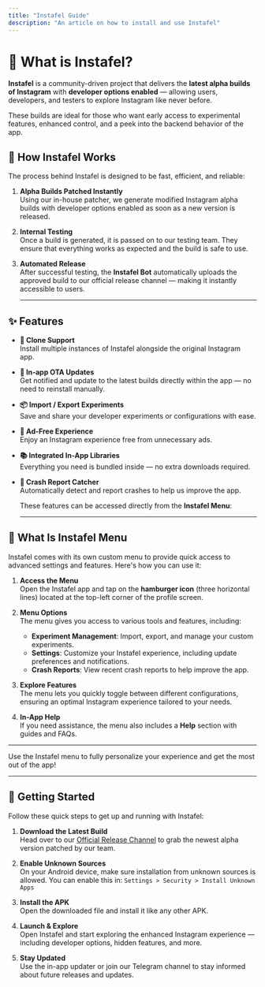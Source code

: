 ```yaml
---
title: "Instafel Guide"
description: "An article on how to install and use Instafel"
---
```


# 📲 What is Instafel?

**Instafel** is a community-driven project that delivers the **latest alpha builds of Instagram** with **developer options enabled** — allowing users, developers, and testers to explore Instagram like never before.

These builds are ideal for those who want early access to experimental features, enhanced control, and a peek into the backend behavior of the app.

## 🚀 How Instafel Works

The process behind Instafel is designed to be fast, efficient, and reliable:

1. **Alpha Builds Patched Instantly**  
   Using our in-house patcher, we generate modified Instagram alpha builds with developer options enabled as soon as a new version is released.

2. **Internal Testing**  
   Once a build is generated, it is passed on to our testing team. They ensure that everything works as expected and the build is safe to use.

3. **Automated Release**  
   After successful testing, the **Instafel Bot** automatically uploads the approved build to our official release channel — making it instantly accessible to users.

   ***

## ✨ Features

- **📱 Clone Support**  
  Install multiple instances of Instafel alongside the original Instagram app.

- **🔄 In-app OTA Updates**  
  Get notified and update to the latest builds directly within the app — no need to reinstall manually.

- **📦 Import / Export Experiments**  
  Save and share your developer experiments or configurations with ease.

- **🚫 Ad-Free Experience**  
  Enjoy an Instagram experience free from unnecessary ads.

- **📚 Integrated In-App Libraries**  
  Everything you need is bundled inside — no extra downloads required.

- **🐞 Crash Report Catcher**  
  Automatically detect and report crashes to help us improve the app.

  These features can be accessed directly from the **Instafel Menu**:

  ***

## 🍔 What Is Instafel Menu

Instafel comes with its own custom menu to provide quick access to advanced settings and features. Here's how you can use it:

1. **Access the Menu**  
   Open the Instafel app and tap on the **hamburger icon** (three horizontal lines) located at the top-left corner of the profile screen.

2. **Menu Options**  
   The menu gives you access to various tools and features, including:

   - **Experiment Management**: Import, export, and manage your custom experiments.
   - **Settings**: Customize your Instafel experience, including update preferences and notifications.
   - **Crash Reports**: View recent crash reports to help improve the app.

3. **Explore Features**  
   The menu lets you quickly toggle between different configurations, ensuring an optimal Instagram experience tailored to your needs.

4. **In-App Help**  
   If you need assistance, the menu also includes a **Help** section with guides and FAQs.

---

Use the Instafel menu to fully personalize your experience and get the most out of the app!

---

## 🧰 Getting Started

Follow these quick steps to get up and running with Instafel:

1. **Download the Latest Build**  
   Head over to our [Official Release Channel](https://t.me/instafel) to grab the newest alpha version patched by our team.

2. **Enable Unknown Sources**  
   On your Android device, make sure installation from unknown sources is allowed. You can enable this in:
   `Settings > Security > Install Unknown Apps`

3. **Install the APK**  
   Open the downloaded file and install it like any other APK.

4. **Launch & Explore**  
   Open Instafel and start exploring the enhanced Instagram experience — including developer options, hidden features, and more.

5. **Stay Updated**  
   Use the in-app updater or join our Telegram channel to stay informed about future releases and updates.
